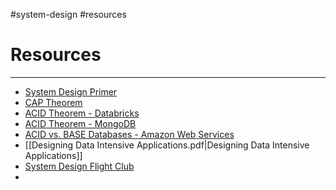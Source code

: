 #system-design #resources

# Resources
---

* [System Design Primer](https://github.com/donnemartin/system-design-primer)
* [CAP Theorem](https://www.ibm.com/topics/cap-theorem#:~:text=IBM-,What%20is%20the%20CAP%20theorem%3F,'P'%20in%20CAP)
* [ACID Theorem - Databricks](https://www.databricks.com/glossary/acid-transactions)
* [ACID Theorem - MongoDB](https://www.mongodb.com/resources/basics/databases/acid-transactions)
* [ACID vs. BASE Databases - Amazon Web Services](https://aws.amazon.com/compare/the-difference-between-acid-and-base-database/)
* [[Designing Data Intensive Applications.pdf|Designing Data Intensive Applications]]
* [System Design Flight Club](https://github.com/systemdesignfightclub/SDFC)
* 